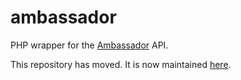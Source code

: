 ambassador
==========

PHP wrapper for the [Ambassador](https://getambassador.com/) API.

This repository has moved. It is now maintained [here](https://github.com/GetAmbassador/ambassador).
